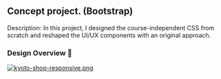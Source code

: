 ## Concept project. (Bootstrap)
Description: In this project, I designed the course-independent CSS from scratch and reshaped the UI/UX components with an original approach.

### Design Overview 🎨
[![kyoto-shop-responsive.png](https://i.postimg.cc/28yhT2pv/kyoto-shop-responsive.png)](https://postimg.cc/SJ0nxLxN)
